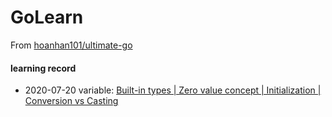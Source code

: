 # GoLearn
From [hoanhan101/ultimate-go](https://github.com/hoanhan101/ultimate-go)



#### learning record
+ 2020-07-20 variable: [Built-in types | Zero value concept | Initialization | Conversion vs Casting](/language/variable.go)
